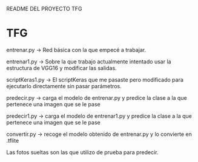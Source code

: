 README DEL PROYECTO TFG 
# TFG

entrenar.py -> Red básica con la que empecé a trabajar.

entrenar1.py -> Sobre la que trabajo actualmente intentado usar la estructura de VGG16 y modificar las salidas.

scriptKeras1.py -> El scriptKeras que me pasaste pero modificado para ejecutarlo directamente sin pasar parámetros.

predecir.py -> carga el modelo de entrenar.py y predice la clase a la que pertenece una imagen que se le pase

predecir1.py -> carga el modelo de entrenar1.py y predice la clase a la que pertenece una imagen que se le pase

convertir.py -> recoge el modelo obtenido de entrenar.py y lo convierte en .tflite

Las fotos sueltas son las que utilizo de prueba para predecir.
